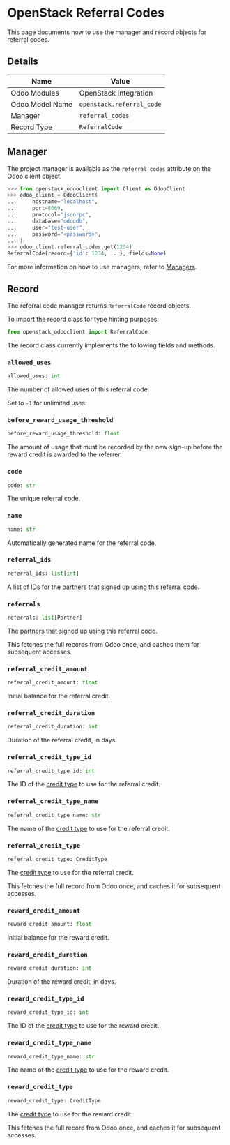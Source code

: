 # OpenStack Referral Codes

This page documents how to use the manager and record objects
for referral codes.

## Details

| Name            | Value                     |
|-----------------|---------------------------|
| Odoo Modules    | OpenStack Integration     |
| Odoo Model Name | `openstack.referral_code` |
| Manager         | `referral_codes`          |
| Record Type     | `ReferralCode`            |

## Manager

The project manager is available as the `referral_codes`
attribute on the Odoo client object.

```python
>>> from openstack_odooclient import Client as OdooClient
>>> odoo_client = OdooClient(
...     hostname="localhost",
...     port=8069,
...     protocol="jsonrpc",
...     database="odoodb",
...     user="test-user",
...     password="<password>",
... )
>>> odoo_client.referral_codes.get(1234)
ReferralCode(record={'id': 1234, ...}, fields=None)
```

For more information on how to use managers, refer to [Managers](index.md).

## Record

The referral code manager returns `ReferralCode` record objects.

To import the record class for type hinting purposes:

```python
from openstack_odooclient import ReferralCode
```

The record class currently implements the following fields and methods.

### `allowed_uses`

```python
allowed_uses: int
```

The number of allowed uses of this referral code.

Set to `-1` for unlimited uses.

### `before_reward_usage_threshold`

```python
before_reward_usage_threshold: float
```

The amount of usage that must be recorded by the new sign-up
before the reward credit is awarded to the referrer.

### `code`

```python
code: str
```

The unique referral code.

### `name`

```python
name: str
```

Automatically generated name for the referral code.

### `referral_ids`

```python
referral_ids: list[int]
```

A list of IDs for the [partners](partner.md) that signed up
using this referral code.

### `referrals`

```python
referrals: list[Partner]
```

The [partners](partner.md) that signed up using this referral code.

This fetches the full records from Odoo once,
and caches them for subsequent accesses.

### `referral_credit_amount`

```python
referral_credit_amount: float
```

Initial balance for the referral credit.

### `referral_credit_duration`

```python
referral_credit_duration: int
```

Duration of the referral credit, in days.

### `referral_credit_type_id`

```python
referral_credit_type_id: int
```

The ID of the [credit type](credit-type.md) to use for the referral credit.

### `referral_credit_type_name`

```python
referral_credit_type_name: str
```

The name of the [credit type](credit-type.md) to use for the referral credit.

### `referral_credit_type`

```python
referral_credit_type: CreditType
```

The [credit type](credit-type.md) to use for the referral credit.

This fetches the full record from Odoo once,
and caches it for subsequent accesses.

### `reward_credit_amount`

```python
reward_credit_amount: float
```

Initial balance for the reward credit.

### `reward_credit_duration`

```python
reward_credit_duration: int
```

Duration of the reward credit, in days.

### `reward_credit_type_id`

```python
reward_credit_type_id: int
```

The ID of the [credit type](credit-type.md) to use for the reward credit.

### `reward_credit_type_name`

```python
reward_credit_type_name: str
```

The name of the [credit type](credit-type.md) to use for the reward credit.

### `reward_credit_type`

```python
reward_credit_type: CreditType
```

The [credit type](credit-type.md) to use for the reward credit.

This fetches the full record from Odoo once,
and caches it for subsequent accesses.
